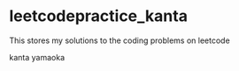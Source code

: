 # leetcodepractice_kanta
This stores my solutions to the coding problems on leetcode


kanta yamaoka
